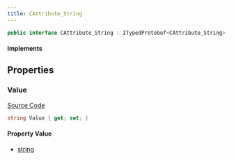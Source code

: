 ```yaml
---
title: CAttribute_String
---
```


```csharp
public interface CAttribute_String : ITypedProtobuf<CAttribute_String>, INativeHandle
```

#### Implements

## Properties

### Value

[Source Code](https://github.com/swiftly-solution/swiftlys2/blob/beta/managed/src/SwiftlyS2.Generated/Protobufs/Interfaces/CAttribute_String.cs#L13)

```csharp
string Value { get; set; }
```

#### Property Value

- [string](https://learn.microsoft.com/dotnet/api/system.string)

